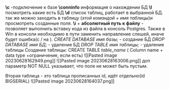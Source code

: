 __\\c__ -подключение к базе
__\\conninfo__ информация о нахождении БД
__\\l__ посмотреть какие есть БД
__\\d__ список таблиц, работает в выбранной БД. так же можно заходить в таблицу (_этой командой + имя таблицы_)и просмотреть созданные поля.
__\\i__ + __абсолютный путь к файлу__ - позволяет выполнить вставку кода из файла в консоль Postgres. Также в Win в консоли необходимо в пути заменить направление слешей, иначе будет ошибка(с /  на \).
_CREATE DATABASE имя базы;_ - создание БД
_DROP DATABASE имя БД;_ - удаление БД
_DROP TABLE имя таблицы;_ - удаление таблицы
Создание таблицы:
CREATE TABLE _table_name_ ( Column name + data type +ограничение, если есть)
![[Pasted image 20230628162949.png]]
![[Pasted image 20230628163006.png]]
доп параметр NOT NULL указывает, что поле не может быть пустым.

Вторая таблица - это таблица прописанных id, идёт отдельно(id BIGSERIAL)
![[Pasted image 20230628164037.png]]





